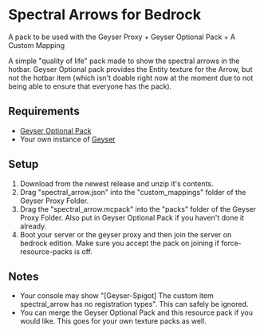 # Spectral Arrows for Bedrock
A pack to be used with the Geyser Proxy + Geyser Optional Pack + A Custom Mapping

A simple "quality of life" pack made to show the spectral arrows in the hotbar. Geyser Optional pack provides the Entity texture for the Arrow, but not the hotbar item (which isn't doable right now at the moment due to not being able to ensure that everyone has the pack). 

## Requirements
- [Geyser Optional Pack](https://github.com/GeyserMC/GeyserOptionalPack)
- Your own instance of [Geyser](https://geysermc.org/)

## Setup
1. Download from the newest release and unzip it's contents.
2. Drag "spectral_arrow.json" into the "custom_mappings" folder of the Geyser Proxy Folder.
3. Drag the "spectral_arrow.mcpack" into the "packs" folder of the Geyser Proxy Folder. Also put in Geyser Optional Pack if you haven't done it already.
4. Boot your server or the geyser proxy and then join the server on bedrock edition. Make sure you accept the pack on joining if force-resource-packs is off.

## Notes
- Your console may show "[Geyser-Spigot] The custom item spectral_arrow has no registration types". This can safely be ignored.
- You can merge the Geyser Optional Pack and this resource pack if you would like. This goes for your own texture packs as well.
